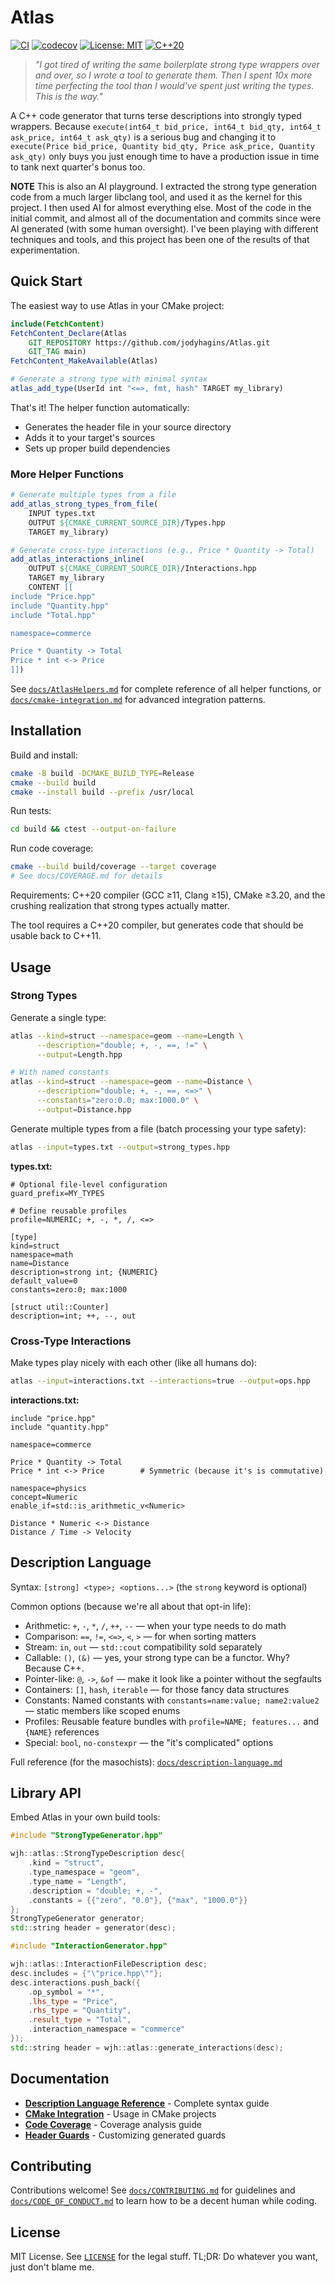 # Atlas

[![CI](https://github.com/jodyhagins/Atlas/actions/workflows/ci.yml/badge.svg)](https://github.com/jodyhagins/Atlas/actions/workflows/ci.yml)
[![codecov](https://codecov.io/gh/jodyhagins/Atlas/branch/main/graph/badge.svg)](https://codecov.io/gh/jodyhagins/Atlas)
[![License: MIT](https://img.shields.io/badge/License-MIT-yellow.svg)](https://opensource.org/licenses/MIT)
[![C++20](https://img.shields.io/badge/C%2B%2B-20-blue.svg)](https://en.cppreference.com/w/cpp/20)

> *"I got tired of writing the same boilerplate strong type wrappers over and over, so I wrote a tool to generate them. Then I spent 10x more time perfecting the tool than I would've spent just writing the types. This is the way."*

A C++ code generator that turns terse descriptions into strongly typed wrappers.
Because `execute(int64_t bid_price, int64_t bid_qty, int64_t ask_price, int64_t ask_qty)`
is a serious bug and changing it to
`execute(Price bid_price, Quantity bid_qty, Price ask_price, Quantity ask_qty)`
only buys you just enough time to have a production issue in time to tank next quarter's bonus too.

**NOTE** This is also an AI playground. I extracted the strong type generation code from a much larger libclang tool, and used it as the kernel for this project. I then used AI for almost everything else. Most of the code in the initial commit, and almost all of the documentation and commits since were AI generated (with some human oversight). I've been playing with different techniques and tools, and this project has been one of the results of that experimentation.

## Quick Start

The easiest way to use Atlas in your CMake project:

```cmake
include(FetchContent)
FetchContent_Declare(Atlas
    GIT_REPOSITORY https://github.com/jodyhagins/Atlas.git
    GIT_TAG main)
FetchContent_MakeAvailable(Atlas)

# Generate a strong type with minimal syntax
atlas_add_type(UserId int "<=>, fmt, hash" TARGET my_library)
```

That's it! The helper function automatically:
- Generates the header file in your source directory
- Adds it to your target's sources
- Sets up proper build dependencies

### More Helper Functions

```cmake
# Generate multiple types from a file
add_atlas_strong_types_from_file(
    INPUT types.txt
    OUTPUT ${CMAKE_CURRENT_SOURCE_DIR}/Types.hpp
    TARGET my_library)

# Generate cross-type interactions (e.g., Price * Quantity -> Total)
add_atlas_interactions_inline(
    OUTPUT ${CMAKE_CURRENT_SOURCE_DIR}/Interactions.hpp
    TARGET my_library
    CONTENT [[
include "Price.hpp"
include "Quantity.hpp"
include "Total.hpp"

namespace=commerce

Price * Quantity -> Total
Price * int <-> Price
]])
```

See [`docs/AtlasHelpers.md`](docs/AtlasHelpers.md) for complete reference of all helper functions, or [`docs/cmake-integration.md`](docs/cmake-integration.md) for advanced integration patterns.

## Installation

Build and install:
```bash
cmake -B build -DCMAKE_BUILD_TYPE=Release
cmake --build build
cmake --install build --prefix /usr/local
```

Run tests:
```bash
cd build && ctest --output-on-failure
```

Run code coverage:
```bash
cmake --build build/coverage --target coverage
# See docs/COVERAGE.md for details
```

Requirements: C++20 compiler (GCC ≥11, Clang ≥15), CMake ≥3.20, and the crushing realization that strong types actually matter.

The tool requires a C++20 compiler, but generates code that should be usable back to C++11.

## Usage

### Strong Types

Generate a single type:
```bash
atlas --kind=struct --namespace=geom --name=Length \
      --description="double; +, -, ==, !=" \
      --output=Length.hpp

# With named constants
atlas --kind=struct --namespace=geom --name=Distance \
      --description="double; +, -, ==, <=>" \
      --constants="zero:0.0; max:1000.0" \
      --output=Distance.hpp
```

Generate multiple types from a file (batch processing your type safety):
```bash
atlas --input=types.txt --output=strong_types.hpp
```

**types.txt:**
```
# Optional file-level configuration
guard_prefix=MY_TYPES

# Define reusable profiles
profile=NUMERIC; +, -, *, /, <=>

[type]
kind=struct
namespace=math
name=Distance
description=strong int; {NUMERIC}
default_value=0
constants=zero:0; max:1000

[struct util::Counter]
description=int; ++, --, out
```

### Cross-Type Interactions

Make types play nicely with each other (like all humans do):
```bash
atlas --input=interactions.txt --interactions=true --output=ops.hpp
```

**interactions.txt:**
```
include "price.hpp"
include "quantity.hpp"

namespace=commerce

Price * Quantity -> Total
Price * int <-> Price        # Symmetric (because it's is commutative)

namespace=physics
concept=Numeric
enable_if=std::is_arithmetic_v<Numeric>

Distance * Numeric <-> Distance
Distance / Time -> Velocity
```

## Description Language

Syntax: `[strong] <type>; <options...>` (the `strong` keyword is optional)

Common options (because we're all about that opt-in life):
- Arithmetic: `+`, `-`, `*`, `/`, `++`, `--` — when your type needs to do math
- Comparison: `==`, `!=`, `<=>`, `<`, `>` — for when sorting matters
- Stream: `in`, `out` — `std::cout` compatibility sold separately
- Callable: `()`, `(&)` — yes, your strong type can be a functor. Why? Because C++.
- Pointer-like: `@`, `->`, `&of` — make it look like a pointer without the segfaults
- Containers: `[]`, `hash`, `iterable` — for those fancy data structures
- Constants: Named constants with `constants=name:value; name2:value2` — static members like scoped enums
- Profiles: Reusable feature bundles with `profile=NAME; features...` and `{NAME}` references
- Special: `bool`, `no-constexpr` — the "it's complicated" options

Full reference (for the masochists): [`docs/description-language.md`](docs/description-language.md)

## Library API

Embed Atlas in your own build tools:

```cpp
#include "StrongTypeGenerator.hpp"

wjh::atlas::StrongTypeDescription desc{
    .kind = "struct",
    .type_namespace = "geom",
    .type_name = "Length",
    .description = "double; +, -",
    .constants = {{"zero", "0.0"}, {"max", "1000.0"}}
};
StrongTypeGenerator generator;
std::string header = generator(desc);
```

```cpp
#include "InteractionGenerator.hpp"

wjh::atlas::InteractionFileDescription desc;
desc.includes = {"\"price.hpp\""};
desc.interactions.push_back({
    .op_symbol = "*",
    .lhs_type = "Price",
    .rhs_type = "Quantity",
    .result_type = "Total",
    .interaction_namespace = "commerce"
});
std::string header = wjh::atlas::generate_interactions(desc);
```

## Documentation

- **[Description Language Reference](docs/description-language.md)** - Complete syntax guide
- **[CMake Integration](docs/cmake-integration.md)** - Usage in CMake projects
- **[Code Coverage](docs/COVERAGE.md)** - Coverage analysis guide
- **[Header Guards](docs/generated-header-guards.md)** - Customizing generated guards

## Contributing

Contributions welcome! See [`docs/CONTRIBUTING.md`](docs/CONTRIBUTING.md) for guidelines and [`docs/CODE_OF_CONDUCT.md`](docs/CODE_OF_CONDUCT.md) to learn how to be a decent human while coding.

## License

MIT License. See [`LICENSE`](LICENSE) for the legal stuff. TL;DR: Do whatever you want, just don't blame me.
